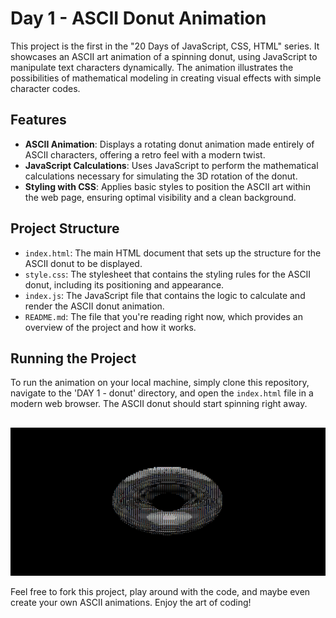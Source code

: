 # Day 1 - ASCII Donut Animation

This project is the first in the "20 Days of JavaScript, CSS, HTML" series. It showcases an ASCII art animation of a spinning donut, using JavaScript to manipulate text characters dynamically. The animation illustrates the possibilities of mathematical modeling in creating visual effects with simple character codes.

## Features

- **ASCII Animation**: Displays a rotating donut animation made entirely of ASCII characters, offering a retro feel with a modern twist.
- **JavaScript Calculations**: Uses JavaScript to perform the mathematical calculations necessary for simulating the 3D rotation of the donut.
- **Styling with CSS**: Applies basic styles to position the ASCII art within the web page, ensuring optimal visibility and a clean background.

## Project Structure

- `index.html`: The main HTML document that sets up the structure for the ASCII donut to be displayed.
- `style.css`: The stylesheet that contains the styling rules for the ASCII donut, including its positioning and appearance.
- `index.js`: The JavaScript file that contains the logic to calculate and render the ASCII donut animation.
- `README.md`: The file that you're reading right now, which provides an overview of the project and how it works.

## Running the Project

To run the animation on your local machine, simply clone this repository, navigate to the 'DAY 1 - donut' directory, and open the `index.html` file in a modern web browser. The ASCII donut should start spinning right away.

## 
![Donut Animation](image.png)

Feel free to fork this project, play around with the code, and maybe even create your own ASCII animations. Enjoy the art of coding!
